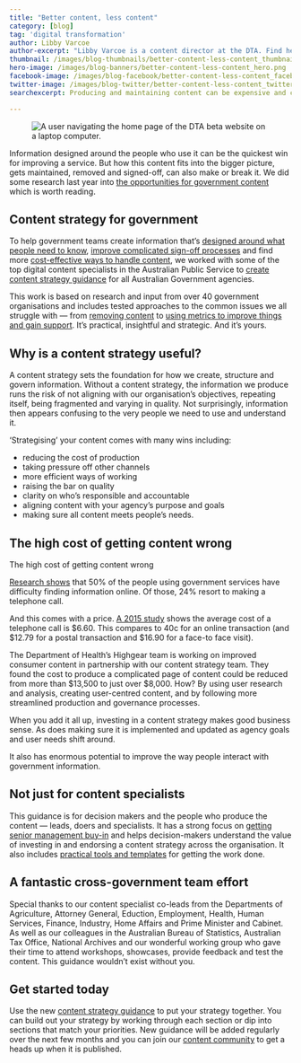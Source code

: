 ```yaml
---
title: "Better content, less content"
category: [blog]
tag: 'digital transformation'
author: Libby Varcoe
author-excerpt: "Libby Varcoe is a content director at the DTA. Find her @libbyvarcoe on Twitter."
thumbnail: /images/blog-thumbnails/better-content-less-content_thumbnail.png
hero-image: /images/blog-banners/better-content-less-content_hero.png
facebook-image: /images/blog-facebook/better-content-less-content_facebook.png
twitter-image: /images/blog-twitter/better-content-less-content_twitter.png
searchexcerpt: Producing and maintaining content can be expensive and complicated. New content strategy guidance helps streamline processes, reduce risk and put government  content to work.

---
```

<figure>
  <img src="{{ site.url }}{{ site.baseurl }}{{ page.hero-image }}" alt="A user navigating the home page of the DTA beta website on a laptop computer."/><br />
</figure>

Information designed around the people who use it can be the quickest win for improving a service. But how this content fits into the bigger picture, gets maintained,  removed and signed-off, can also make or break it. We did some research last year into [the opportunities for government content](https://beta.dta.gov.au/blogs/creating-good-content) which is worth reading.

## Content strategy for government

To help government teams create information that’s [designed around what people need to know](https://guides.service.gov.au/content-strategy/define-user-content-needs/), [improve complicated sign-off processes](https://guides.service.gov.au/content-strategy/set-up-governance/apply-content-governance-model/) and find more [cost-effective ways to handle content](https://guides.service.gov.au/content-strategy/set-goals-measure-success/), we worked with some of the top digital content specialists in the Australian Public Service to [create content strategy guidance](https://guides.service.gov.au/content-strategy/) for all Australian Government agencies.

This work is based on research and input from over 40 government organisations and includes tested approaches to the common issues we all struggle with — from [removing content](https://guides.service.gov.au/content-strategy/remove-content/create-removal-plan/) to [using metrics to improve things and gain support](https://guides.service.gov.au/content-strategy/start-content-strategy/show-problem-evidence/). It’s practical, insightful and strategic. And it’s yours.  


## Why is a content strategy useful?

A content strategy sets the foundation for how we create, structure and govern information. Without a content strategy, the information we produce runs the risk of not aligning with our organisation’s objectives, repeating itself, being fragmented and varying in quality. Not surprisingly, information then appears confusing to the very people we need to use and understand it.

‘Strategising’ your content comes with many wins including:

- reducing the cost of production
- taking pressure off other channels
- more efficient ways of working
- raising the bar on quality
- clarity on who’s responsible and accountable
- aligning content with your agency’s purpose and goals
- making sure all content meets people’s needs.

## The high cost of getting content wrong

The high cost of getting content wrong

[Research shows](http://globalreviews.com/GR_KPMG_GovtIndexReport.pdf) that 50% of the people using government services have difficulty finding information online. Of those, 24% resort to making a telephone call.

And this comes with a price. [A 2015 study](https://www2.deloitte.com/content/dam/Deloitte/au/Documents/Economics/deloitte-au-economics-digital-government-transformation-230715.pdf) shows the average cost of a telephone call is $6.60. This compares to 40c for an online transaction (and $12.79 for a postal transaction and $16.90 for a face-to face visit).

The Department of Health’s Highgear team is working on improved consumer content in partnership with our content strategy team. They found the cost to produce a complicated page of content could be reduced from more than $13,500 to just over $8,000. How? By using user research and analysis, creating user-centred content, and by following more streamlined production and governance processes.

When you add it all up, investing in a content strategy makes good business sense. As does making sure it is implemented and updated as agency goals and user needs shift around.

It also has enormous potential to improve the way people interact with government information.

## Not just for content specialists

This guidance is for decision makers and the people who produce the content — leads, doers and specialists. It has a strong focus on [getting senior management buy-in](https://guides.service.gov.au/content-strategy/start-content-strategy/) and helps decision-makers understand the value of investing in and endorsing a content strategy across the organisation. It also includes [practical tools and templates](https://guides.service.gov.au/content-strategy/start-content-strategy/show-problem-evidence/content-strategy-template/) for getting the work done.


## A fantastic cross-government team effort

Special thanks to our content specialist co-leads from the Departments of Agriculture, Attorney General, Eduction, Employment, Health, Human Services, Finance, Industry, Home Affairs and Prime Minister and Cabinet. As well as our colleagues in the Australian Bureau of Statistics, Australian Tax Office, National Archives and our wonderful working group who gave their time to attend workshops, showcases, provide feedback and test the content. This guidance wouldn’t exist without you.

## Get started today

Use the new [content strategy guidance](https://guides.service.gov.au/content-strategy/) to put your strategy together. You can build out your strategy by working through each section or dip into sections that match your priorities. New guidance will be added regularly over the next few months and you can join our [content community](https://beta.dta.gov.au/help-and-advice/communities-practice) to get a heads up when it is published.
